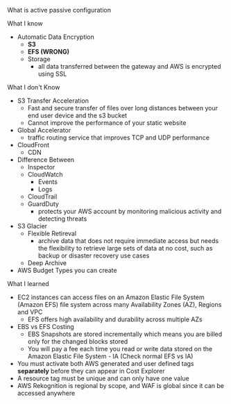 What is active passive configuration

What I know
- Automatic Data Encryption
	- **S3** 
	- **EFS (WRONG)**
	- Storage 
		- all data transferred between the gateway and AWS is encrypted using SSL

What I don't Know
- S3 Transfer Acceleration
	- Fast and secure transfer of files over long distances between your end user device and the s3 bucket
	- Cannot improve the performance of your static website
- Global Accelerator
	- traffic routing service that improves TCP and UDP performance
- CloudFront
	- CDN
- Difference Between
	- Inspector
	- CloudWatch
		- Events
		- Logs
	- CloudTrail
	- GuardDuty
		- protects your AWS account by monitoring malicious activity and detecting threats
- S3 Glacier 
	- Flexible Retireval
		- archive data that does not require immediate access but needs the flexibility to retrieve large sets of data at no cost, such as backup or disaster recovery use cases
	- Deep Archive
- AWS Budget Types you can create

What I learned
- EC2 instances can access files on an Amazon Elastic File System (Amazon EFS) file system across many Availability Zones (AZ), Regions and VPC
	- EFS offers high availability and durability across multiple AZs
- EBS vs EFS Costing
	- EBS Snapshots are stored incrementally which means you are billed only for the changed blocks stored
	- You will pay a fee each time you read or write data stored on the Amazon Elastic File System - IA (Check normal EFS vs IA)
- You must activate both AWS generated and user defined tags **separately** before they can appear in Cost Explorer
- A resource tag must be unique and can only have one value
- AWS Rekognition is regional by scope, and WAF is global since it can be accessed anywhere
